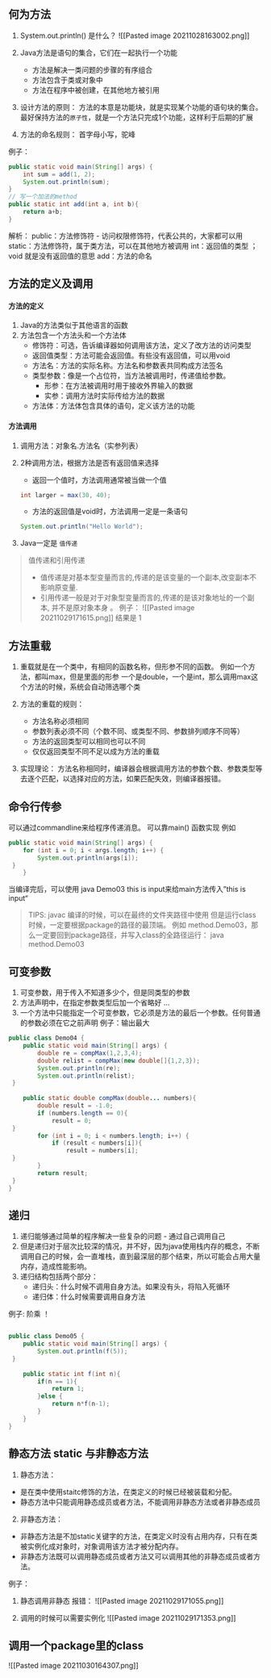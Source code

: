 ## 何为方法

1. System.out.println() 是什么？
![[Pasted image 20211028163002.png]]

2. Java方法是语句的集合，它们在一起执行一个功能
	- 方法是解决一类问题的步骤的有序组合
	- 方法包含于类或对象中
	- 方法在程序中被创建，在其他地方被引用

3. 设计方法的原则：
方法的本意是功能块，就是实现某个功能的语句块的集合。
最好保持方法的`原子性`，就是一个方法只完成1个功能，这样利于后期的扩展

4. 方法的命名规则：
首字母小写，驼峰

例子：
```java
public static void main(String[] args) {  
    int sum = add(1, 2);  
	System.out.println(sum);  
}  
// 写一个加法的method  
public static int add(int a, int b){  
    return a+b;  
}

```
解析：
public：方法修饰符 - 访问权限修饰符，代表公共的，大家都可以用
static：方法修饰符，属于类方法，可以在其他地方被调用
int：返回值的类型  ； void 就是没有返回值的意思
add：方法的命名

## 方法的定义及调用
#### 方法的定义
1. Java的方法类似于其他语言的函数
2. 方法包含一个方法头和一个方法体
	- 修饰符：可选，告诉编译器如何调用该方法，定义了改方法的访问类型
	- 返回值类型：方法可能会返回值。有些没有返回值，可以用void
	- 方法名：方法的实际名称。方法名和参数表共同构成方法签名
	- 类型参数：像是一个占位符，当方法被调用时，传递值给参数。
		- 形参：在方法被调用时用于接收外界输入的数据
		- 实参：调用方法时实际传给方法的数据
	- 方法体：方法体包含具体的语句，定义该方法的功能

#### 方法调用
1. 调用方法：对象名.方法名（实参列表）
2. 2种调用方法，根据方法是否有返回值来选择
	- 返回一个值时，方法调用通常被当做一个值
	```java
	int larger = max(30, 40);
	```
	- 方法的返回值是void时，方法调用一定是一条语句
	```java
	System.out.println("Hello World");
	```

3. Java一定是 `值传递`

> 值传递和引用传递
> - 值传递是对基本型变量而言的,传递的是该变量的一个副本,改变副本不影响原变量.  
> - 引用传递一般是对于对象型变量而言的,传递的是该对象地址的一个副本, 并不是原对象本身 。
例子：
![[Pasted image 20211029171615.png]]
结果是 1

## 方法重载
1. 重载就是在一个类中，有相同的函数名称，但形参不同的函数。
例如一个方法，都叫max，但是里面的形参 一个是double，一个是int，那么调用max这个方法的时候，系统会自动筛选哪个类

2. 方法的重载的规则：
	- 方法名称必须相同
	- 参数列表必须不同（个数不同、或类型不同、参数排列顺序不同等）
	- 方法的返回类型可以相同也可以不同
	- 仅仅返回类型不同不足以成为方法的重载

3. 实现理论：
方法名称相同时，编译器会根据调用方法的参数个数、参数类型等去逐个匹配，以选择对应的方法，如果匹配失效，则编译器报错。




## 命令行传参
可以通过commandline来给程序传递消息。
可以靠main() 函数实现
例如
```java
public static void main(String[] args) {  
    for (int i = 0; i < args.length; i++) {  
        System.out.println(args[i]);  
 }  
    }
```
当编译完后，可以使用 java Demo03 this is input来给main方法传入”this is input“

> TIPS:
> javac 编译的时候，可以在最终的文件夹路径中使用
> 但是运行class时候，一定要根据package的路径的最顶端。
> 例如  method.Demo03，那么一定要回到package路径，并写入class的全路径运行：  java method.Demo03



## 可变参数
1. 可变参数，用于传入不知道多少个，但是同类型的参数
2. 方法声明中，在指定参数类型后加一个省略好 ...
3. 一个方法中只能指定一个可变参数，它必须是方法的最后一个参数。任何普通的参数必须在它之前声明
例子：输出最大
```java
public class Demo04 {  
    public static void main(String[] args) {  
        double re = compMax(1,2,3,4);  
 		double relist = compMax(new double[]{1,2,3});  
		System.out.println(re);  
		System.out.println(relist);  
 }  
  
    public static double compMax(double... numbers){  
        double result = -1.0;  
		if (numbers.length == 0){  
            result = 0;  
 }  
        for (int i = 0; i < numbers.length; i++) {  
            if (result < numbers[i]){  
                result = numbers[i];  
 }  
        }  
        return result;  
 }  
}
```




## 递归
1. 递归能够通过简单的程序解决一些复杂的问题 - 通过自己调用自己
2. 但是递归对于层次比较深的情况，并不好，因为java使用栈内存的概念，不断调用自己的时候，会一直堆栈，直到最深层的那个结束，所以可能会占用大量内存，造成性能影响。
3. 递归结构包括两个部分：
	- 递归头：什么时候不调用自身方法。如果没有头，将陷入死循环
	- 递归体：什么时候需要调用自身方法

例子: 
阶乘 ！
```java

public class Demo05 {  
    public static void main(String[] args) {  
        System.out.println(f(5));  
 }  
  
    public static int f(int n){  
        if(n == 1){  
            return 1;  
 		}else {  
            return n*f(n-1);  
 		}  
    }  
}
```


## 静态方法 static 与非静态方法
1. 静态方法：
- 是在类中使用staitc修饰的方法，在类定义的时候已经被装载和分配。
- 静态方法中只能调用静态成员或者方法，不能调用非静态方法或者非静态成员
2. 非静态方法：
- 非静态方法是不加static关键字的方法，在类定义时没有占用内存，只有在类被实例化成对象时，对象调用该方法才被分配内存。
- 非静态方法既可以调用静态成员或者方法又可以调用其他的非静态成员或者方法。

例子：
1. 静态调用非静态 报错：
![[Pasted image 20211029171055.png]]

2. 调用的时候可以需要实例化
![[Pasted image 20211029171353.png]]


## 调用一个package里的class
![[Pasted image 20211030164307.png]]